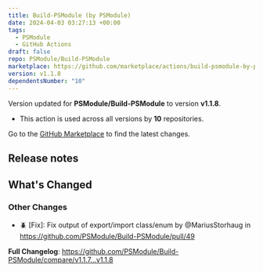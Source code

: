 ```yaml
---
title: Build-PSModule (by PSModule)
date: 2024-04-03 03:27:13 +00:00
tags:
  - PSModule
  - GitHub Actions
draft: false
repo: PSModule/Build-PSModule
marketplace: https://github.com/marketplace/actions/build-psmodule-by-psmodule
version: v1.1.8
dependentsNumber: "10"
---
```



Version updated for **PSModule/Build-PSModule** to version **v1.1.8**.
- This action is used across all versions by **10** repositories.

Go to the [GitHub Marketplace](https://github.com/marketplace/actions/build-psmodule-by-psmodule) to find the latest changes.

## Release notes

<!-- Release notes generated using configuration in .github/release.yml at main -->

## What's Changed
### Other Changes
* 🪲 [Fix]: Fix output of export/import class/enum by @MariusStorhaug in https://github.com/PSModule/Build-PSModule/pull/49


**Full Changelog**: https://github.com/PSModule/Build-PSModule/compare/v1.1.7...v1.1.8

